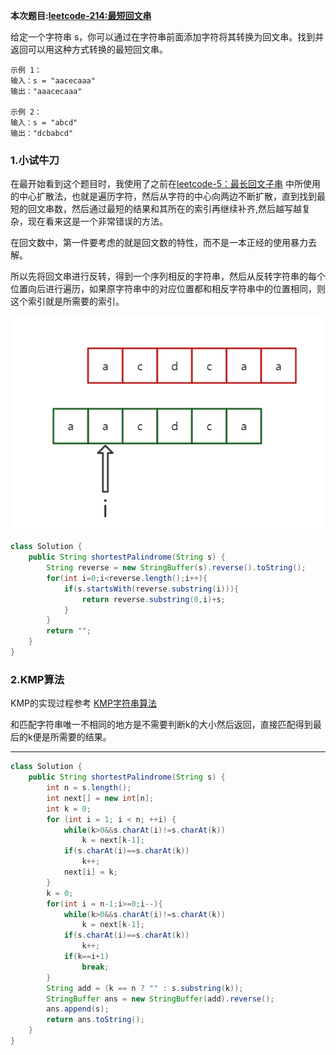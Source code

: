 **本次题目:[leetcode-214:最短回文串](https://leetcode-cn.com/problems/shortest-palindrome/ )**

给定一个字符串 s，你可以通过在字符串前面添加字符将其转换为回文串。找到并返回可以用这种方式转换的最短回文串。

```
示例 1：
输入：s = "aacecaaa"
输出："aaacecaaa"

示例 2：
输入：s = "abcd"
输出："dcbabcd"
```

### 1.小试牛刀

在最开始看到这个题目时，我使用了之前在[leetcode-5：最长回文子串](https://leetcode-cn.com/problems/longest-palindromic-substring/) 中所使用的中心扩散法，也就是遍历字符，然后从字符的中心向两边不断扩散，直到找到最短的回文串数，然后通过最短的结果和其所在的索引再继续补齐,然后越写越复杂，现在看来这是一个非常错误的方法。

在回文数中，第一件要考虑的就是回文数的特性，而不是一本正经的使用暴力去解。

所以先将回文串进行反转，得到一个序列相反的字符串，然后从反转字符串的每个位置向后进行遍历，如果原字符串中的对应位置都和相反字符串中的位置相同，则这个索引就是所需要的索引。

![image-20210810123153380](最短回文串.assets/image-20210810123153380.png)

```java
class Solution {
    public String shortestPalindrome(String s) {
        String reverse = new StringBuffer(s).reverse().toString();
        for(int i=0;i<reverse.length();i++){
            if(s.startsWith(reverse.substring(i))){
                return reverse.substring(0,i)+s;
            }
        }
        return "";
    }
}
```

### 2.KMP算法

KMP的实现过程参考 [KMP字符串算法](KMP字符串算法.md) 

和匹配字符串唯一不相同的地方是不需要判断k的大小然后返回，直接匹配得到最后的k便是所需要的结果。

-------

```java
class Solution {
    public String shortestPalindrome(String s) {
        int n = s.length();
        int next[] = new int[n];
        int k = 0;
        for (int i = 1; i < n; ++i) {
            while(k>0&&s.charAt(i)!=s.charAt(k))
                k = next[k-1];
            if(s.charAt(i)==s.charAt(k))
                k++;
            next[i] = k;
        }
        k = 0;
        for(int i = n-1;i>=0;i--){
            while(k>0&&s.charAt(i)!=s.charAt(k))
                k = next[k-1];
            if(s.charAt(i)==s.charAt(k))
                k++;
            if(k==i+1)
                break;
        }
        String add = (k == n ? "" : s.substring(k));
        StringBuffer ans = new StringBuffer(add).reverse();
        ans.append(s);
        return ans.toString();
    }
}
```

